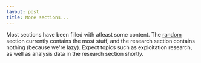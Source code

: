 ```yaml
---
layout: post
title: More sections...
---
```


Most sections have been filled with atleast some content. The
[random](/random/) section currently contains the most stuff, and the
research section contains nothing (because we're lazy). Expect topics such
as exploitation research, as well as analysis data in the research section
shortly.
